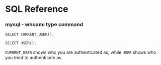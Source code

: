# SQL Reference

### mysql - whoami type command

    SELECT CURRENT_USER();

    SELECT USER();

`CURRENT_USER` shows who you are authenticated as, while `USER` shows who you tried to authenticate as.
